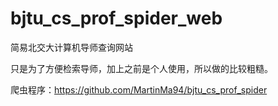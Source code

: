 # bjtu_cs_prof_spider_web
简易北交大计算机导师查询网站

只是为了方便检索导师，加上之前是个人使用，所以做的比较粗糙。

爬虫程序：https://github.com/MartinMa94/bjtu_cs_prof_spider
